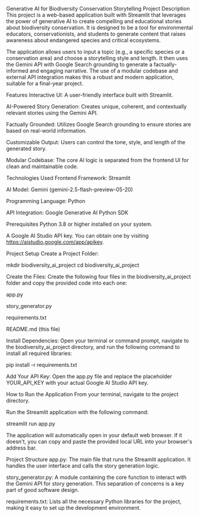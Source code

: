 Generative AI for Biodiversity Conservation Storytelling
Project Description
This project is a web-based application built with Streamlit that leverages the power of generative AI to create compelling and educational stories about biodiversity conservation. It is designed to be a tool for environmental educators, conservationists, and students to generate content that raises awareness about endangered species and critical ecosystems.

The application allows users to input a topic (e.g., a specific species or a conservation area) and choose a storytelling style and length. It then uses the Gemini API with Google Search grounding to generate a factually-informed and engaging narrative. The use of a modular codebase and external API integration makes this a robust and modern application, suitable for a final-year project.

Features
Interactive UI: A user-friendly interface built with Streamlit.

AI-Powered Story Generation: Creates unique, coherent, and contextually relevant stories using the Gemini API.

Factually Grounded: Utilizes Google Search grounding to ensure stories are based on real-world information.

Customizable Output: Users can control the tone, style, and length of the generated story.

Modular Codebase: The core AI logic is separated from the frontend UI for clean and maintainable code.

Technologies Used
Frontend Framework: Streamlit

AI Model: Gemini (gemini-2.5-flash-preview-05-20)

Programming Language: Python

API Integration: Google Generative AI Python SDK

Prerequisites
Python 3.8 or higher installed on your system.

A Google AI Studio API key. You can obtain one by visiting https://aistudio.google.com/app/apikey.

Project Setup
Create a Project Folder:

mkdir biodiversity_ai_project
cd biodiversity_ai_project

Create the Files:
Create the following four files in the biodiversity_ai_project folder and copy the provided code into each one:

app.py

story_generator.py

requirements.txt

README.md (this file)

Install Dependencies:
Open your terminal or command prompt, navigate to the biodiversity_ai_project directory, and run the following command to install all required libraries:

pip install -r requirements.txt

Add Your API Key:
Open the app.py file and replace the placeholder YOUR_API_KEY with your actual Google AI Studio API key.

How to Run the Application
From your terminal, navigate to the project directory.

Run the Streamlit application with the following command:

streamlit run app.py

The application will automatically open in your default web browser. If it doesn't, you can copy and paste the provided local URL into your browser's address bar.

Project Structure
app.py: The main file that runs the Streamlit application. It handles the user interface and calls the story generation logic.

story_generator.py: A module containing the core function to interact with the Gemini API for story generation. This separation of concerns is a key part of good software design.

requirements.txt: Lists all the necessary Python libraries for the project, making it easy to set up the development environment.
